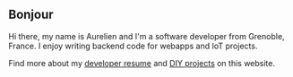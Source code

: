 ## Bonjour

Hi there, my name is Aurelien and I'm a software developer from Grenoble, France.
I enjoy writing backend code for webapps and IoT projects.

Find more about my [developer resume](resume.md) and [DIY projects](/todo) on this website. 
